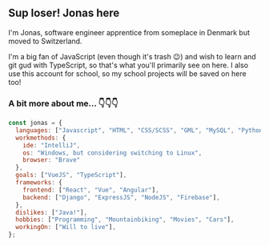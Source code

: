 <h2>Sup loser! Jonas here </h2>

<!--♥♥♥ ![Vue.js](https://img.shields.io/badge/vuejs-%2335495e.svg?style=for-the-badge&logo=vuedotjs&logoColor=%234FC08D) ♥♥♥ -->

I'm Jonas, software engineer apprentice from someplace in Denmark but moved to Switzerland.

I'm a big fan of JavaScript (even though it's trash 😉) and wish to learn and git gud with TypeScript, so that's what you'll primarily see on here.
I also use this account for school, so my school projects will be saved on here too!

<h3>A bit more about me... 👇👇👇</h3>

```javascript
const jonas = {
  languages: ["Javascript", "HTML", "CSS/SCSS", "GML", "MySQL", "Python", "C#"],
  workmethods: {
    ide: "IntelliJ",
    os: "Windows, but considering switching to Linux",
    browser: "Brave"
  },
  goals: ["VueJS", "TypeScript"],
  frameworks: {
    frontend: ["React", "Vue", "Angular"],
    backend: ["Django", "ExpressJS", "NodeJS", "Firebase"],
  },
  dislikes: ["Java!"],
  hobbies: ["Programming", "Mountainbiking", "Movies", "Cars"],
  workingOn: ["Will to live"],
};

```
